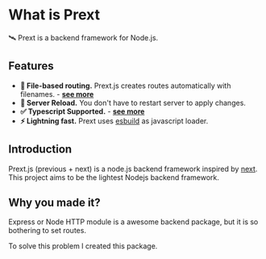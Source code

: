 <app-announcement>
</app-announcement>

# What is Prext

🛰️ Prext is a backend framework for Node.js.

## Features

- **🚧 File-based routing.** Prext.js creates routes automatically with filenames. - [**see more**](/guide/routing)
- **🚀 Server Reload.** You don't have to restart server to apply changes.
- **✅ Typescript Supported.** - [**see more**](/guide/typescript)
- **⚡ Lightning fast.** Prext uses [esbuild](https://esbuild.github.io/) as javascript loader.

## Introduction

Prext.js (previous + next) is a node.js backend framework inspired by [next](https://nextjs.org/). This project aims to be the lightest Nodejs backend framework.

## Why you made it?

Express or Node HTTP module is a awesome backend package, but it is so bothering to set routes.

To solve this problem I created this package.
